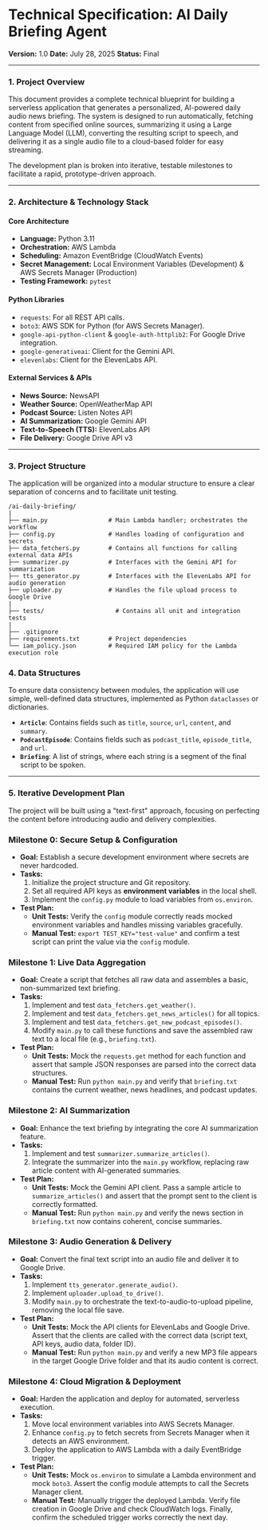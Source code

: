 # Technical Specification: AI Daily Briefing Agent

**Version:** 1.0
**Date:** July 28, 2025
**Status:** Final

---

### 1. Project Overview

This document provides a complete technical blueprint for building a serverless application that generates a personalized, AI-powered daily audio news briefing. The system is designed to run automatically, fetching content from specified online sources, summarizing it using a Large Language Model (LLM), converting the resulting script to speech, and delivering it as a single audio file to a cloud-based folder for easy streaming.

The development plan is broken into iterative, testable milestones to facilitate a rapid, prototype-driven approach.

---

### 2. Architecture & Technology Stack

#### **Core Architecture**
* **Language:** Python 3.11
* **Orchestration:** AWS Lambda
* **Scheduling:** Amazon EventBridge (CloudWatch Events)
* **Secret Management:** Local Environment Variables (Development) & AWS Secrets Manager (Production)
* **Testing Framework:** `pytest`

#### **Python Libraries**
* `requests`: For all REST API calls.
* `boto3`: AWS SDK for Python (for AWS Secrets Manager).
* `google-api-python-client` & `google-auth-httplib2`: For Google Drive integration.
* `google-generativeai`: Client for the Gemini API.
* `elevenlabs`: Client for the ElevenLabs API.

#### **External Services & APIs**
* **News Source:** NewsAPI
* **Weather Source:** OpenWeatherMap API
* **Podcast Source:** Listen Notes API
* **AI Summarization:** Google Gemini API
* **Text-to-Speech (TTS):** ElevenLabs API
* **File Delivery:** Google Drive API v3

---

### 3. Project Structure

The application will be organized into a modular structure to ensure a clear separation of concerns and to facilitate unit testing.

```text
/ai-daily-briefing/
|
├── main.py                 # Main Lambda handler; orchestrates the workflow
├── config.py               # Handles loading of configuration and secrets
├── data_fetchers.py        # Contains all functions for calling external data APIs
├── summarizer.py           # Interfaces with the Gemini API for summarization
├── tts_generator.py        # Interfaces with the ElevenLabs API for audio generation
├── uploader.py             # Handles the file upload process to Google Drive
|
├── tests/                    # Contains all unit and integration tests
|
├── .gitignore
├── requirements.txt        # Project dependencies
└── iam_policy.json         # Required IAM policy for the Lambda execution role
```

### 4. Data Structures

To ensure data consistency between modules, the application will use simple, well-defined data structures, implemented as Python `dataclasses` or dictionaries.

* **`Article`**: Contains fields such as `title`, `source`, `url`, `content`, and `summary`.
* **`PodcastEpisode`**: Contains fields such as `podcast_title`, `episode_title`, and `url`.
* **`Briefing`**: A list of strings, where each string is a segment of the final script to be spoken.

---

### 5. Iterative Development Plan

The project will be built using a "text-first" approach, focusing on perfecting the content before introducing audio and delivery complexities.

### **Milestone 0: Secure Setup & Configuration**

* **Goal:** Establish a secure development environment where secrets are never hardcoded.
* **Tasks:**
    1.  Initialize the project structure and Git repository.
    2.  Set all required API keys as **environment variables** in the local shell.
    3.  Implement the `config.py` module to load variables from `os.environ`.
* **Test Plan:**
    * **Unit Tests:** Verify the `config` module correctly reads mocked environment variables and handles missing variables gracefully.
    * **Manual Test:** `export TEST_KEY="test-value"` and confirm a test script can print the value via the `config` module.

### **Milestone 1: Live Data Aggregation**

* **Goal:** Create a script that fetches all raw data and assembles a basic, non-summarized text briefing.
* **Tasks:**
    1.  Implement and test `data_fetchers.get_weather()`.
    2.  Implement and test `data_fetchers.get_news_articles()` for all topics.
    3.  Implement and test `data_fetchers.get_new_podcast_episodes()`.
    4.  Modify `main.py` to call these functions and save the assembled raw text to a local file (e.g., `briefing.txt`).
* **Test Plan:**
    * **Unit Tests:** Mock the `requests.get` method for each function and assert that sample JSON responses are parsed into the correct data structures.
    * **Manual Test:** Run `python main.py` and verify that `briefing.txt` contains the current weather, news headlines, and podcast updates.

### **Milestone 2: AI Summarization**

* **Goal:** Enhance the text briefing by integrating the core AI summarization feature.
* **Tasks:**
    1.  Implement and test `summarizer.summarize_articles()`.
    2.  Integrate the summarizer into the `main.py` workflow, replacing raw article content with AI-generated summaries.
* **Test Plan:**
    * **Unit Tests:** Mock the Gemini API client. Pass a sample article to `summarize_articles()` and assert that the prompt sent to the client is correctly formatted.
    * **Manual Test:** Run `python main.py` and verify the news section in `briefing.txt` now contains coherent, concise summaries.

### **Milestone 3: Audio Generation & Delivery**

* **Goal:** Convert the final text script into an audio file and deliver it to Google Drive.
* **Tasks:**
    1.  Implement `tts_generator.generate_audio()`.
    2.  Implement `uploader.upload_to_drive()`.
    3.  Modify `main.py` to orchestrate the text-to-audio-to-upload pipeline, removing the local file save.
* **Test Plan:**
    * **Unit Tests:** Mock the API clients for ElevenLabs and Google Drive. Assert that the clients are called with the correct data (script text, API keys, audio data, folder ID).
    * **Manual Test:** Run `python main.py` and verify a new MP3 file appears in the target Google Drive folder and that its audio content is correct.

### **Milestone 4: Cloud Migration & Deployment**

* **Goal:** Harden the application and deploy for automated, serverless execution.
* **Tasks:**
    1.  Move local environment variables into AWS Secrets Manager.
    2.  Enhance `config.py` to fetch secrets from Secrets Manager when it detects an AWS environment.
    3.  Deploy the application to AWS Lambda with a daily EventBridge trigger.
* **Test Plan:**
    * **Unit Tests:** Mock `os.environ` to simulate a Lambda environment and mock `boto3`. Assert the config module attempts to call the Secrets Manager client.
    * **Manual Test:** Manually trigger the deployed Lambda. Verify file creation in Google Drive and check CloudWatch logs. Finally, confirm the scheduled trigger works correctly the next day.